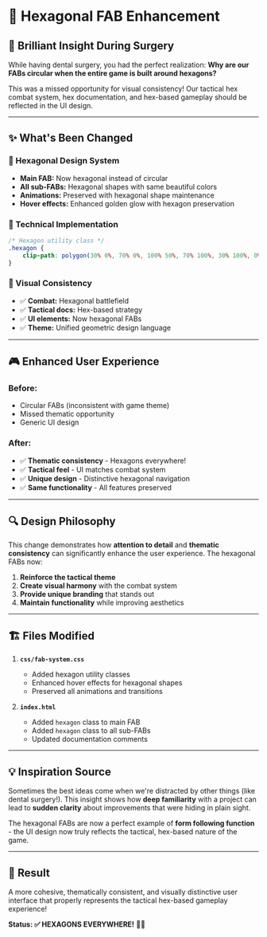 # 🔶 Hexagonal FAB Enhancement

## 🧠 **Brilliant Insight During Surgery**

While having dental surgery, you had the perfect realization: **Why are our FABs circular when the entire game is built around hexagons?**

This was a missed opportunity for visual consistency! Our tactical hex combat system, hex documentation, and hex-based gameplay should be reflected in the UI design.

---

## ✨ **What's Been Changed**

### **🎯 Hexagonal Design System**
- **Main FAB:** Now hexagonal instead of circular
- **All sub-FABs:** Hexagonal shapes with same beautiful colors
- **Animations:** Preserved with hexagonal shape maintenance
- **Hover effects:** Enhanced golden glow with hexagon preservation

### **🔧 Technical Implementation**
```css
/* Hexagon utility class */
.hexagon {
    clip-path: polygon(30% 0%, 70% 0%, 100% 50%, 70% 100%, 30% 100%, 0% 50%);
}
```

### **🎨 Visual Consistency**
- ✅ **Combat:** Hexagonal battlefield
- ✅ **Tactical docs:** Hex-based strategy
- ✅ **UI elements:** Now hexagonal FABs
- ✅ **Theme:** Unified geometric design language

---

## 🎮 **Enhanced User Experience**

### **Before:**
- Circular FABs (inconsistent with game theme)
- Missed thematic opportunity
- Generic UI design

### **After:**
- ✅ **Thematic consistency** - Hexagons everywhere!
- ✅ **Tactical feel** - UI matches combat system
- ✅ **Unique design** - Distinctive hexagonal navigation
- ✅ **Same functionality** - All features preserved

---

## 🔍 **Design Philosophy**

This change demonstrates how **attention to detail** and **thematic consistency** can significantly enhance the user experience. The hexagonal FABs now:

1. **Reinforce the tactical theme**
2. **Create visual harmony** with the combat system
3. **Provide unique branding** that stands out
4. **Maintain functionality** while improving aesthetics

---

## 🏗️ **Files Modified**

1. **`css/fab-system.css`**
   - Added hexagon utility classes
   - Enhanced hover effects for hexagonal shapes
   - Preserved all animations and transitions

2. **`index.html`**
   - Added `hexagon` class to main FAB
   - Added `hexagon` class to all sub-FABs
   - Updated documentation comments

---

## 💡 **Inspiration Source**

Sometimes the best ideas come when we're distracted by other things (like dental surgery!). This insight shows how **deep familiarity** with a project can lead to **sudden clarity** about improvements that were hiding in plain sight.

The hexagonal FABs are now a perfect example of **form following function** - the UI design now truly reflects the tactical, hex-based nature of the game.

---

## 🎊 **Result**

A more cohesive, thematically consistent, and visually distinctive user interface that properly represents the tactical hex-based gameplay experience! 

**Status: ✅ HEXAGONS EVERYWHERE!** 🔶✨